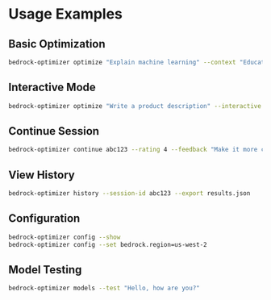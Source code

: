 # Usage Examples

## Basic Optimization
```bash
bedrock-optimizer optimize "Explain machine learning" --context "Educational content for beginners"
```

## Interactive Mode
```bash
bedrock-optimizer optimize "Write a product description" --interactive --max-iterations 5
```

## Continue Session
```bash
bedrock-optimizer continue abc123 --rating 4 --feedback "Make it more concise"
```

## View History
```bash
bedrock-optimizer history --session-id abc123 --export results.json
```

## Configuration
```bash
bedrock-optimizer config --show
bedrock-optimizer config --set bedrock.region=us-west-2
```

## Model Testing
```bash
bedrock-optimizer models --test "Hello, how are you?"
```
